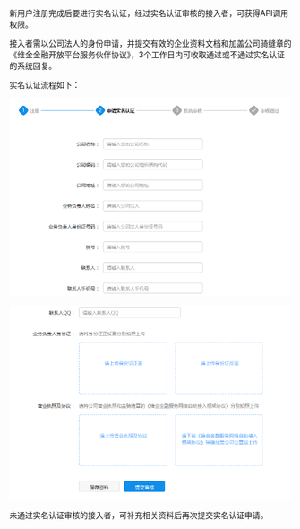 新用户注册完成后要进行实名认证，经过实名认证审核的接入者，可获得API调用权限。

接入者需以公司法人的身份申请，并提交有效的企业资料文档和加盖公司骑缝章的《维金金融开放平台服务伙伴协议》，3个工作日内可收取通过或不通过实名认证的系统回复。

实名认证流程如下：

![](/assets/实名认证.png)

![](/assets/实名认证2.png)

未通过实名认证审核的接入者，可补充相关资料后再次提交实名认证申请。

